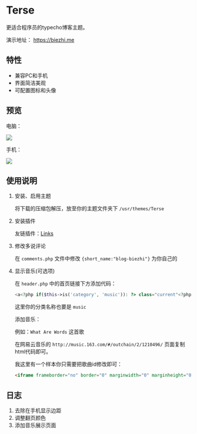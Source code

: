 # Terse

更适合程序员的typecho博客主题。

演示地址： https://biezhi.me

## 特性

* 兼容PC和手机
* 界面简洁美观
* 可配置图标和头像

## 预览

电脑：

![](http://i.imgur.com/XPPVlbF.png)

手机：

![](http://i.imgur.com/31vhhJD.png)

## 使用说明

1. 安装、启用主题

	将下载的压缩包解压，放至你的主题文件夹下 `/usr/themes/Terse`

2. 安装插件

	友链插件：[Links](https://github.com/biezhi/terse/releases/download/0.0.1/Links.zip)

3. 修改多说评论

	在 `comments.php` 文件中修改 `{short_name:"blog-biezhi"}` 为你自己的

4. 显示音乐(可选项)

	在 `header.php` 中的首页链接下方添加代码：

	```php
	<a<?php if($this->is('category', 'music')): ?> class="current"<?php endif; ?> href="<?php $this->options->siteUrl('/index.php/music'); ?>"><?php _e('音乐'); ?></a>
	```

	这里你的分类名称也要是 `music`

	添加音乐：
	
	例如：`What Are Words` 这首歌
	
	在网易云音乐的 `http://music.163.com/#/outchain/2/1210496/` 页面复制html代码即可。
	
	我这里有一个样本你只需要把歌曲id修改即可：
	
	```html
	<iframe frameborder="no" border="0" marginwidth="0" marginheight="0" width=510 height=190 src="https://music.163.com/outchain/player?type=2&id=2529311&auto=0&height=90"></iframe>
	```


## 日志

1. 去除在手机显示边距
2. 调整翻页颜色
3. 添加音乐展示页面
